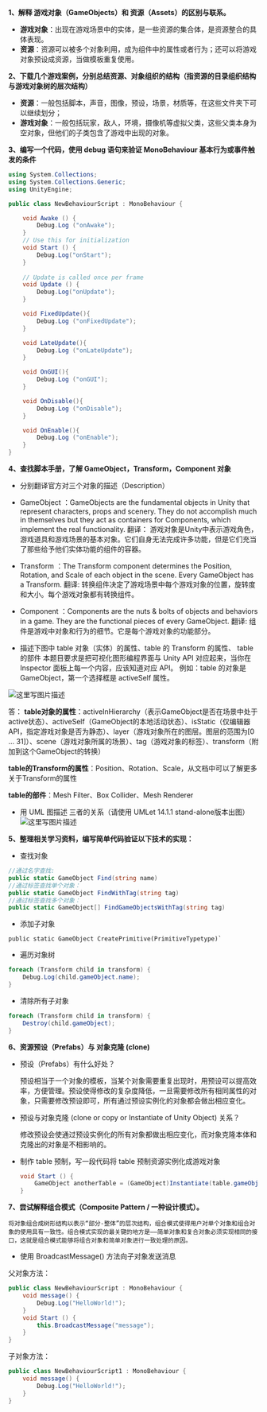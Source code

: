 **1、解释 游戏对象（GameObjects）和 资源（Assets）的区别与联系。**

- **游戏对象**：出现在游戏场景中的实体，是一些资源的集合体，是资源整合的具体表现。
- **资源**：资源可以被多个对象利用，成为组件中的属性或者行为；还可以将游戏对象预设成资源，当做模板重复使用。

**2、下载几个游戏案例，分别总结资源、对象组织的结构（指资源的目录组织结构与游戏对象树的层次结构）**

- **资源**：一般包括脚本，声音，图像，预设，场景，材质等，在这些文件夹下可以继续划分；
- **游戏对象**：一般包括玩家，敌人，环境，摄像机等虚拟父类，这些父类本身为空对象，但他们的子类包含了游戏中出现的对象。

**3、编写一个代码，使用 debug 语句来验证 MonoBehaviour 基本行为或事件触发的条件**
```c#
using System.Collections;
using System.Collections.Generic;
using UnityEngine;

public class NewBehaviourScript : MonoBehaviour {

	void Awake () {
		Debug.Log ("onAwake");
	}
	// Use this for initialization
	void Start () {
		Debug.Log("onStart");
	}
	
	// Update is called once per frame
	void Update () {
		Debug.Log("onUpdate");
	}

	void FixedUpdate(){
		Debug.Log ("onFixedUpdate");
	}

	void LateUpdate(){
		Debug.Log ("onLateUpdate");
	}

	void OnGUI(){
		Debug.Log ("onGUI");
	}

	void OnDisable(){
		Debug.Log ("onDisable");
	}

	void OnEnable(){
		Debug.Log ("onEnable");
	}
}
```
**4、查找脚本手册，了解 GameObject，Transform，Component 对象**

- 分别翻译官方对三个对象的描述（Description）

 - GameObject ：GameObjects are the fundamental objects in Unity that represent characters, props and scenery. They do not accomplish much in themselves but they act as containers for Components, which implement the real functionality.
翻译：
游戏对象是Unity中表示游戏角色，游戏道具和游戏场景的基本对象。它们自身无法完成许多功能，但是它们充当了那些给予他们实体功能的组件的容器。

 - Transform ：The Transform component determines the Position, Rotation, and Scale of each object in the scene. Every GameObject has a Transform.
翻译: 
转换组件决定了游戏场景中每个游戏对象的位置，旋转度和大小。每个游戏对象都有转换组件。

 - Component ：Components are the nuts & bolts of objects and behaviors in a game. They are the functional pieces of every GameObject.
翻译: 
组件是游戏中对象和行为的细节。它是每个游戏对象的功能部分。



- 描述下图中 table 对象（实体）的属性、table 的 Transform 的属性、 table 的部件
本题目要求是把可视化图形编程界面与 Unity API 对应起来，当你在 Inspector 面板上每一个内容，应该知道对应 API。
例如：table 的对象是 GameObject，第一个选择框是 activeSelf 属性。

![这里写图片描述](https://pmlpml.github.io/unity3d-learning/images/ch02/ch02-homework.png)

答：
	**table对象的属性**：activeInHierarchy（表示GameObject是否在场景中处于active状态）、activeSelf（GameObject的本地活动状态）、isStatic（仅编辑器API，指定游戏对象是否为静态）、layer（游戏对象所在的图层。图层的范围为[0 … 31]）、scene（游戏对象所属的场景）、tag（游戏对象的标签）、transform（附加到这个GameObject的转换）

**table的Transform的属性**：Position、Rotation、Scale，从文档中可以了解更多关于Transform的属性

**table的部件**：Mesh Filter、Box Collider、Mesh Renderer


- 用 UML 图描述 三者的关系（请使用 UMLet 14.1.1 stand-alone版本出图）
![这里写图片描述](http://img.blog.csdn.net/20180327213628914?watermark/2/text/aHR0cDovL2Jsb2cuY3Nkbi5uZXQvUnVubmVyMXN0/font/5a6L5L2T/fontsize/400/fill/I0JBQkFCMA==/dissolve/70/gravity/SouthEast)

**5、整理相关学习资料，编写简单代码验证以下技术的实现：**

- 查找对象
```c#
//通过名字查找:
public static GameObject Find(string name)  
//通过标签查找单个对象：
public static GameObject FindWithTag(string tag)  
//通过标签查找多个对象：
public static GameObject[] FindGameObjectsWithTag(string tag)  
```
- 添加子对象
```
public static GameObject CreatePrimitive(PrimitiveTypetype)`  
```
- 遍历对象树
```c#
foreach (Transform child in transform) {  
	Debug.Log(child.gameObject.name);  
}  
```
- 清除所有子对象
```c#
foreach (Transform child in transform) {  
    Destroy(child.gameObject);  
} 
```
**6、资源预设（Prefabs）与 对象克隆 (clone)**

- 预设（Prefabs）有什么好处？

	预设相当于一个对象的模板，当某个对象需要重复出现时，用预设可以提高效率，方便管理。预设使得修改的复杂度降低，一旦需要修改所有相同属性的对象，只需要修改预设即可，所有通过预设实例化的对象都会做出相应变化。

- 预设与对象克隆 (clone or copy or Instantiate of Unity Object) 关系？

	修改预设会使通过预设实例化的所有对象都做出相应变化，而对象克隆本体和克隆出的对象是不相影响的。

- 制作 table 预制，写一段代码将 table 预制资源实例化成游戏对象
    ```c#
    void Start () {  
        GameObject anotherTable = (GameObject)Instantiate(table.gameObject);  
    }
    ``` 
    
**7、尝试解释组合模式（Composite Pattern / 一种设计模式）。**

	将对象组合成树形结构以表示“部分-整体”的层次结构，组合模式使得用户对单个对象和组合对象的使用具有一致性。组合模式实现的最关键的地方是——简单对象和复合对象必须实现相同的接口，这就是组合模式能够将组合对象和简单对象进行一致处理的原因。



- 使用 BroadcastMessage() 方法向子对象发送消息
    
父对象方法：
```c#
public class NewBehaviourScript : MonoBehaviour {
    void message() {
        Debug.Log("HelloWorld!");
    }
    void Start () {
        this.BroadcastMessage("message");
    }
}
```
 子对象方法：
```c#
public class NewBehaviourScript1 : MonoBehaviour {
    void message() {
        Debug.Log("HelloWorld!");
    }
}
```
